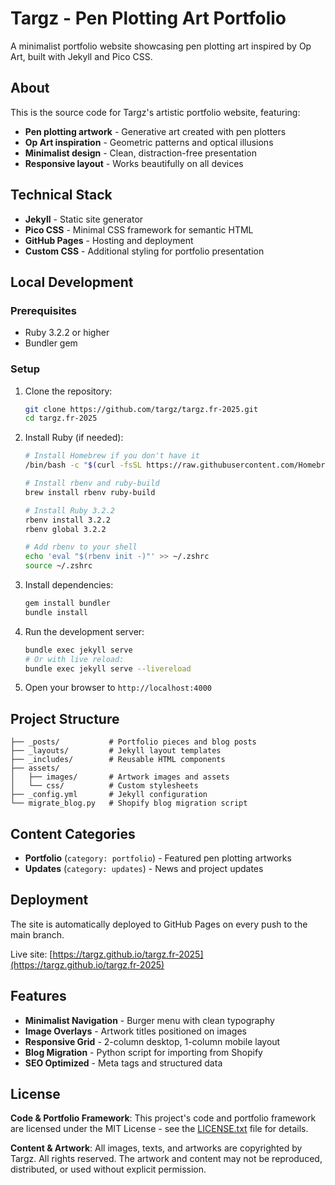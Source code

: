 # Targz - Pen Plotting Art Portfolio

A minimalist portfolio website showcasing pen plotting art inspired by Op Art, built with Jekyll and Pico CSS.

## About

This is the source code for Targz's artistic portfolio website, featuring:
- **Pen plotting artwork** - Generative art created with pen plotters
- **Op Art inspiration** - Geometric patterns and optical illusions
- **Minimalist design** - Clean, distraction-free presentation
- **Responsive layout** - Works beautifully on all devices

## Technical Stack

- **Jekyll** - Static site generator
- **Pico CSS** - Minimal CSS framework for semantic HTML
- **GitHub Pages** - Hosting and deployment
- **Custom CSS** - Additional styling for portfolio presentation

## Local Development

### Prerequisites

- Ruby 3.2.2 or higher
- Bundler gem

### Setup

1. Clone the repository:
   ```bash
   git clone https://github.com/targz/targz.fr-2025.git
   cd targz.fr-2025
   ```

2. Install Ruby (if needed):
   ```bash
   # Install Homebrew if you don't have it
   /bin/bash -c "$(curl -fsSL https://raw.githubusercontent.com/Homebrew/install/HEAD/install.sh)"

   # Install rbenv and ruby-build
   brew install rbenv ruby-build

   # Install Ruby 3.2.2
   rbenv install 3.2.2
   rbenv global 3.2.2

   # Add rbenv to your shell
   echo 'eval "$(rbenv init -)"' >> ~/.zshrc
   source ~/.zshrc
   ```

3. Install dependencies:
   ```bash
   gem install bundler
   bundle install
   ```

4. Run the development server:
   ```bash
   bundle exec jekyll serve
   # Or with live reload:
   bundle exec jekyll serve --livereload
   ```

5. Open your browser to `http://localhost:4000`

## Project Structure

```
├── _posts/           # Portfolio pieces and blog posts
├── _layouts/         # Jekyll layout templates
├── _includes/        # Reusable HTML components
├── assets/
│   ├── images/       # Artwork images and assets
│   └── css/          # Custom stylesheets
├── _config.yml       # Jekyll configuration
└── migrate_blog.py   # Shopify blog migration script
```

## Content Categories

- **Portfolio** (`category: portfolio`) - Featured pen plotting artworks
- **Updates** (`category: updates`) - News and project updates

## Deployment

The site is automatically deployed to GitHub Pages on every push to the main branch.

Live site: [https://targz.github.io/targz.fr-2025](https://targz.github.io/targz.fr-2025)

## Features

- **Minimalist Navigation** - Burger menu with clean typography
- **Image Overlays** - Artwork titles positioned on images
- **Responsive Grid** - 2-column desktop, 1-column mobile layout
- **Blog Migration** - Python script for importing from Shopify
- **SEO Optimized** - Meta tags and structured data

## License

**Code & Portfolio Framework**: This project's code and portfolio framework are licensed under the MIT License - see the [LICENSE.txt](LICENSE.txt) file for details.

**Content & Artwork**: All images, texts, and artworks are copyrighted by Targz. All rights reserved. The artwork and content may not be reproduced, distributed, or used without explicit permission.